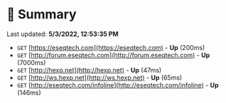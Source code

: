 # 📖 Summary
Last updated: **5/3/2022, 12:53:35 PM**

- `GET` [https://eseqtech.com](https://eseqtech.com) - **Up** (200ms)
- `GET` [http://forum.eseqtech.com](http://forum.eseqtech.com) - **Up** (7000ms)
- `GET` [http://hexp.net](http://hexp.net) - **Up** (47ms)
- `GET` [http://ws.hexp.net](http://ws.hexp.net) - **Up** (65ms)
- `GET` [http://eseqtech.com/infoline](http://eseqtech.com/infoline) - **Up** (146ms)
